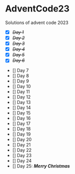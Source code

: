 # AdventCode23
Solutions of advent code 2023
- [x] ~~*Day 1*~~
- [x] ~~*Day 2*~~
- [x] ~~*Day 3*~~ 
- [x] ~~*Day 4*~~
- [x] ~~*Day 5*~~
- [x] ~~*Day 6*~~
- [] Day 7
- [] Day 8
- [] Day 9
- [] Day 10
- [] Day 11
- [] Day 12
- [] Day 13
- [] Day 14
- [] Day 15
- [] Day 16
- [] Day 17
- [] Day 18
- [] Day 19
- [] Day 20
- [] Day 21
- [] Day 22
- [] Day 23
- [] Day 24
- [] Day 25: ***Merry Christmas***
